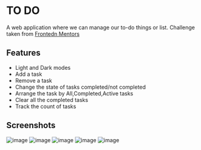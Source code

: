 
# TO DO

A web application where we can manage our to-do things or list. Challenge taken from [Frontedn Mentors](https://www.frontendmentor.io/challenges/todo-app-Su1_KokOW/hub/todo-app-TB0tqRoLR)


## Features

- Light and Dark modes
- Add a task
- Remove a task
- Change the state of tasks completed/not completed
- Arrange the task by All,Completed,Active tasks
- Clear all the completed tasks
- Track the count of tasks


## Screenshots
![image](https://user-images.githubusercontent.com/71556630/149673823-988f6003-93e4-4be1-aed9-0865cbc1ad79.png)
![image](https://user-images.githubusercontent.com/71556630/149673839-01162ff4-ccab-4fc4-b1a2-eb11d561160d.png)
![image](https://user-images.githubusercontent.com/71556630/149673859-dc28148b-c607-4546-8e05-ba9bf1a8253c.png)
![image](https://user-images.githubusercontent.com/71556630/149673880-28c82937-9d79-423a-bf32-73e218805a9a.png)
![image](https://user-images.githubusercontent.com/71556630/149673896-99706d18-d0dd-4899-ab66-d4ea485551dc.png)



